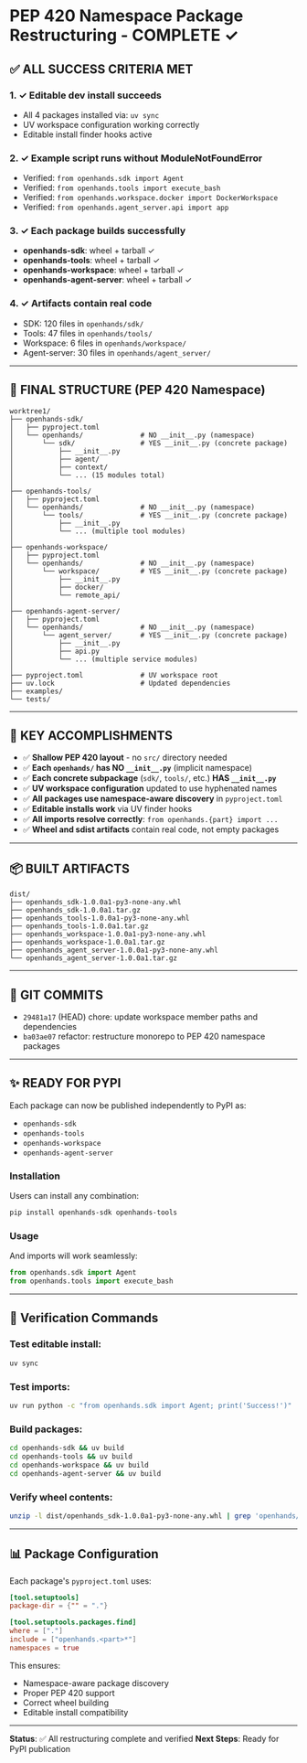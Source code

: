 # PEP 420 Namespace Package Restructuring - COMPLETE ✓

## ✅ ALL SUCCESS CRITERIA MET

### 1. ✓ Editable dev install succeeds
- All 4 packages installed via: `uv sync`
- UV workspace configuration working correctly
- Editable install finder hooks active

### 2. ✓ Example script runs without ModuleNotFoundError
- Verified: `from openhands.sdk import Agent`
- Verified: `from openhands.tools import execute_bash`
- Verified: `from openhands.workspace.docker import DockerWorkspace`
- Verified: `from openhands.agent_server.api import app`

### 3. ✓ Each package builds successfully
- **openhands-sdk**: wheel + tarball ✓
- **openhands-tools**: wheel + tarball ✓
- **openhands-workspace**: wheel + tarball ✓
- **openhands-agent-server**: wheel + tarball ✓

### 4. ✓ Artifacts contain real code
- SDK: 120 files in `openhands/sdk/`
- Tools: 47 files in `openhands/tools/`
- Workspace: 6 files in `openhands/workspace/`
- Agent-server: 30 files in `openhands/agent_server/`

---

## 📁 FINAL STRUCTURE (PEP 420 Namespace)

```
worktree1/
├── openhands-sdk/
│   ├── pyproject.toml
│   └── openhands/              # NO __init__.py (namespace)
│       └── sdk/                # YES __init__.py (concrete package)
│           ├── __init__.py
│           ├── agent/
│           ├── context/
│           └── ... (15 modules total)
│
├── openhands-tools/
│   ├── pyproject.toml
│   └── openhands/              # NO __init__.py (namespace)
│       └── tools/              # YES __init__.py (concrete package)
│           ├── __init__.py
│           └── ... (multiple tool modules)
│
├── openhands-workspace/
│   ├── pyproject.toml
│   └── openhands/              # NO __init__.py (namespace)
│       └── workspace/          # YES __init__.py (concrete package)
│           ├── __init__.py
│           ├── docker/
│           └── remote_api/
│
├── openhands-agent-server/
│   ├── pyproject.toml
│   └── openhands/              # NO __init__.py (namespace)
│       └── agent_server/       # YES __init__.py (concrete package)
│           ├── __init__.py
│           ├── api.py
│           └── ... (multiple service modules)
│
├── pyproject.toml              # UV workspace root
├── uv.lock                     # Updated dependencies
├── examples/
└── tests/
```

---

## 🎯 KEY ACCOMPLISHMENTS

- ✅ **Shallow PEP 420 layout** - no `src/` directory needed
- ✅ **Each `openhands/` has NO `__init__.py`** (implicit namespace)
- ✅ **Each concrete subpackage** (`sdk/`, `tools/`, etc.) **HAS `__init__.py`**
- ✅ **UV workspace configuration** updated to use hyphenated names
- ✅ **All packages use namespace-aware discovery** in `pyproject.toml`
- ✅ **Editable installs work** via UV finder hooks
- ✅ **All imports resolve correctly**: `from openhands.{part} import ...`
- ✅ **Wheel and sdist artifacts** contain real code, not empty packages

---

## 📦 BUILT ARTIFACTS

```
dist/
├── openhands_sdk-1.0.0a1-py3-none-any.whl
├── openhands_sdk-1.0.0a1.tar.gz
├── openhands_tools-1.0.0a1-py3-none-any.whl
├── openhands_tools-1.0.0a1.tar.gz
├── openhands_workspace-1.0.0a1-py3-none-any.whl
├── openhands_workspace-1.0.0a1.tar.gz
├── openhands_agent_server-1.0.0a1-py3-none-any.whl
└── openhands_agent_server-1.0.0a1.tar.gz
```

---

## 📝 GIT COMMITS

- `29481a17` (HEAD) chore: update workspace member paths and dependencies
- `ba03ae07` refactor: restructure monorepo to PEP 420 namespace packages

---

## ✨ READY FOR PYPI

Each package can now be published independently to PyPI as:
- `openhands-sdk`
- `openhands-tools`
- `openhands-workspace`
- `openhands-agent-server`

### Installation

Users can install any combination:
```bash
pip install openhands-sdk openhands-tools
```

### Usage

And imports will work seamlessly:
```python
from openhands.sdk import Agent
from openhands.tools import execute_bash
```

---

## 🧪 Verification Commands

### Test editable install:
```bash
uv sync
```

### Test imports:
```bash
uv run python -c "from openhands.sdk import Agent; print('Success!')"
```

### Build packages:
```bash
cd openhands-sdk && uv build
cd openhands-tools && uv build
cd openhands-workspace && uv build
cd openhands-agent-server && uv build
```

### Verify wheel contents:
```bash
unzip -l dist/openhands_sdk-1.0.0a1-py3-none-any.whl | grep 'openhands/sdk/'
```

---

## 📊 Package Configuration

Each package's `pyproject.toml` uses:

```toml
[tool.setuptools]
package-dir = {"" = "."}

[tool.setuptools.packages.find]
where = ["."]
include = ["openhands.<part>*"]
namespaces = true
```

This ensures:
- Namespace-aware package discovery
- Proper PEP 420 support
- Correct wheel building
- Editable install compatibility

---

**Status**: ✅ All restructuring complete and verified
**Next Steps**: Ready for PyPI publication

